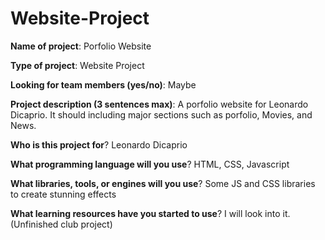 # Website-Project

**Name of project**: Porfolio Website

**Type of project**: Website Project

**Looking for team members (yes/no)**: Maybe

**Project description (3 sentences max)**: 
    A porfolio website for Leonardo Dicaprio. It should including major sections such as porfolio, Movies, and News.

**Who is this project for**? Leonardo Dicaprio 

**What programming language will you use**? HTML, CSS, Javascript

**What libraries, tools, or engines will you use**? Some JS and CSS libraries to create stunning effects

**What learning resources have you started to use**? I will look into it.
(Unfinished club project)
